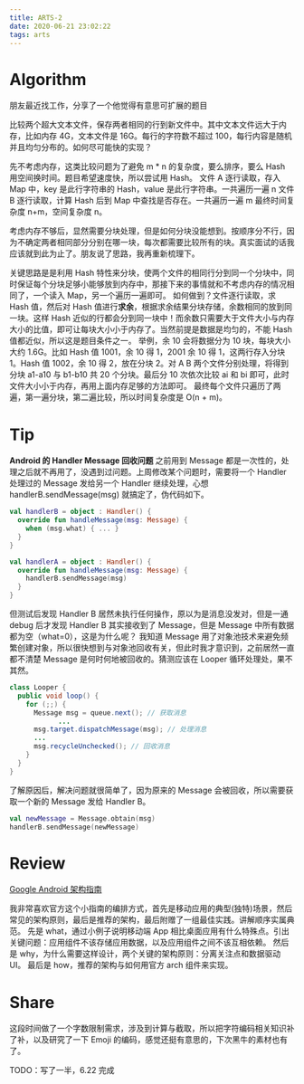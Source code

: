 ```yaml
---
title: ARTS-2
date: 2020-06-21 23:02:22
tags: arts
---
```


# Algorithm

朋友最近找工作，分享了一个他觉得有意思可扩展的题目

比较两个超大文本文件，保存两者相同的行到新文件中。其中文本文件远大于内存，比如内存 4G，文本文件是 16G。每行的字符数不超过 100，每行内容是随机并且均匀分布的。如何尽可能快的实现？

先不考虑内存，这类比较问题为了避免 m * n 的复杂度，要么排序，要么 Hash 用空间换时间。题目希望速度快，所以尝试用 Hash。
文件 A 逐行读取，存入 Map 中，key 是此行字符串的 Hash，value 是此行字符串。一共遍历一遍 n
文件 B 逐行读取，计算 Hash 后到 Map 中查找是否存在。一共遍历一遍 m
最终时间复杂度 n+m，空间复杂度 n。

考虑内存不够后，显然需要分块处理，但是如何分块没能想到。按顺序分不行，因为不确定两者相同部分分别在哪一块，每次都需要比较所有的块。真实面试的话我应该就到此为止了。朋友说了思路，我再重新梳理下。

关键思路是是利用 Hash 特性来分块，使两个文件的相同行分到同一个分块中，同时保证每个分块足够小能够放到内存中，那接下来的事情就和不考虑内存的情况相同了，一个读入 Map，另一个遍历一遍即可。
如何做到？文件逐行读取，求 Hash 值，然后对 Hash 值进行**求余**，根据求余结果分块存储，余数相同的放到同一块。这样 Hash 近似的行都会分到同一块中！而余数只需要大于文件大小与内存大小的比值，即可让每块大小小于内存了。当然前提是数据是均匀的，不能 Hash 值都近似，所以这是题目条件之一。
举例，余 10 会将数据分为 10 块，每块大小大约 1.6G。比如 Hash 值 1001，余 10 得 1，2001 余 10 得 1，这两行存入分块 1。Hash 值 1002，余 10 得 2，放在分块 2。对 A B 两个文件分别处理，将得到分块 a1-a10 与 b1-b10 共 20 个分块。最后分 10 次依次比较 ai 和 bi 即可，此时文件大小小于内存，再用上面内存足够的方法即可。
最终每个文件只遍历了两遍，第一遍分块，第二遍比较，所以时间复杂度是 O(n + m)。

# Tip

**Android 的 Handler Message 回收问题**
之前用到 Message 都是一次性的，处理之后就不再用了，没遇到过问题。上周修改某个问题时，需要将一个 Handler 处理过的 Message 发给另一个 Handler 继续处理，心想 handlerB.sendMessage(msg) 就搞定了，伪代码如下。

``` Kotlin
val handlerB = object : Handler() { 
  override fun handleMessage(msg: Message) {
    when (msg.what) { ... }
  }
}

val handlerA = object : Handler() {
  override fun handleMessage(msg: Message) {
    handlerB.sendMessage(msg)
  }
}
```

但测试后发现  Handler B 居然未执行任何操作，原以为是消息没发对，但是一通 debug 后才发现 Handler B 其实接收到了 Message，但是 Message 中所有数据都为空（what=0），这是为什么呢？
我知道 Message 用了对象池技术来避免频繁创建对象，所以很快想到与对象池回收有关，但此时我才意识到，之前居然一直都不清楚 Message 是何时何地被回收的。猜测应该在 Looper 循环处理处，果不其然。

``` Java
class Looper {
  public void loop() {
    for (;;) {
      Message msg = queue.next(); // 获取消息
			...      
      msg.target.dispatchMessage(msg); // 处理消息
      ... 
      msg.recycleUnchecked(); // 回收消息
    }
  }
}
```

了解原因后，解决问题就很简单了，因为原来的 Message 会被回收，所以需要获取一个新的 Message 发给 Handler B。

``` Kotlin
val newMessage = Message.obtain(msg)
handlerB.sendMessage(newMessage)
```



# Review

[Google Android 架构指南](https://developer.android.com/jetpack/docs/guide)

我非常喜欢官方这个小指南的编排方式，首先是移动应用的典型(独特)场景，然后常见的架构原则，最后是推荐的架构，最后附赠了一组最佳实践。讲解顺序实属典范。
先是 what，通过小例子说明移动端 App 相比桌面应用有什么特殊点。引出关键问题：应用组件不该存储应用数据，以及应用组件之间不该互相依赖。
然后是 why，为什么需要这样设计，两个关键的架构原则：分离关注点和数据驱动 UI。
最后是 how，推荐的架构与如何用官方 arch 组件来实现。

# Share

这段时间做了一个字数限制需求，涉及到计算与截取，所以把字符编码相关知识补了补，以及研究了一下 Emoji 的编码，感觉还挺有意思的，下次黑牛的素材也有了。

TODO：写了一半，6.22 完成
